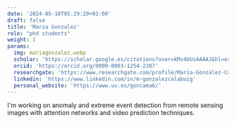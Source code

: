 ```yaml
---
date: '2024-05-10T05:29:29+02:00'
draft: false
title: 'Maria Gonzalez'
role: "phd students"
weight: 1
params:
  img: mariagonzalez.webp
  scholar: 'https://scholar.google.es/citations?user=kMv4UUsAAAAJ&hl=es&oi=ao'
  orcid: 'https://orcid.org/0000-0003-1254-2387'
  researchgate: 'https://www.researchgate.com/profile/Maria-Gonzalez-Calabuig'
  linkedin: 'https://www.linkedin.com/in/m-gonzalezcalabuig'
  personal_website: 'https://www.uv.es/goncama6/'
---
```


I'm working on anomaly and extreme event detection from remote sensing images with attention networks and video prediction techniques.
